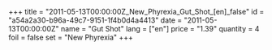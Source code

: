 +++
title = "2011-05-13T00:00:00Z_New_Phyrexia_Gut_Shot_[en]_false"
id = "a54a2a30-b96a-49c7-9151-1f4b0d4a4413"
date = "2011-05-13T00:00:00Z"
name = "Gut Shot"
lang = ["en"]
price = "1.39"
quantity = 4
foil = false
set = "New Phyrexia"
+++
